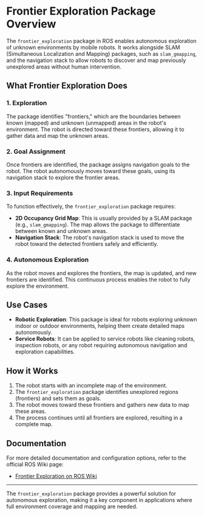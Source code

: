 # Frontier Exploration Package Overview

The `frontier_exploration` package in ROS enables autonomous exploration of unknown environments by mobile robots. It works alongside SLAM (Simultaneous Localization and Mapping) packages, such as `slam_gmapping`, and the navigation stack to allow robots to discover and map previously unexplored areas without human intervention.

## What Frontier Exploration Does

### 1. Exploration
The package identifies "frontiers," which are the boundaries between known (mapped) and unknown (unmapped) areas in the robot's environment. The robot is directed toward these frontiers, allowing it to gather data and map the unknown areas.

### 2. Goal Assignment
Once frontiers are identified, the package assigns navigation goals to the robot. The robot autonomously moves toward these goals, using its navigation stack to explore the frontier areas.

### 3. Input Requirements
To function effectively, the `frontier_exploration` package requires:
- **2D Occupancy Grid Map**: This is usually provided by a SLAM package (e.g., `slam_gmapping`). The map allows the package to differentiate between known and unknown areas.
- **Navigation Stack**: The robot's navigation stack is used to move the robot toward the detected frontiers safely and efficiently.

### 4. Autonomous Exploration
As the robot moves and explores the frontiers, the map is updated, and new frontiers are identified. This continuous process enables the robot to fully explore the environment.

## Use Cases
- **Robotic Exploration**: This package is ideal for robots exploring unknown indoor or outdoor environments, helping them create detailed maps autonomously.
- **Service Robots**: It can be applied to service robots like cleaning robots, inspection robots, or any robot requiring autonomous navigation and exploration capabilities.

## How it Works
1. The robot starts with an incomplete map of the environment.
2. The `frontier_exploration` package identifies unexplored regions (frontiers) and sets them as goals.
3. The robot moves toward these frontiers and gathers new data to map these areas.
4. The process continues until all frontiers are explored, resulting in a complete map.

## Documentation

For more detailed documentation and configuration options, refer to the official ROS Wiki page:
- [Frontier Exploration on ROS Wiki](http://wiki.ros.org/frontier_exploration)

---

The `frontier_exploration` package provides a powerful solution for autonomous exploration, making it a key component in applications where full environment coverage and mapping are needed.
